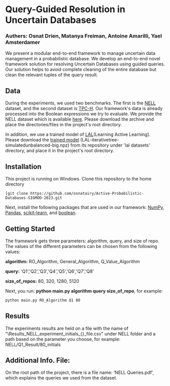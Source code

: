 # Query-Guided Resolution in Uncertain Databases
### Authers: Osnat Drien, Matanya Freiman, Antoine Amarilli, Yael Amsterdamer

We present a modular end-to-end framework to manage uncertain data management in a probabilistic database. We develop an end-to-end novel framework solution for resolving Uncertain Databases using guided queries. Our solution helps to avoid complete cleaning of the entire database but clean the relevant tuples of the query result. 

## Data

During the experiments, we used two benchmarks. The first is the [NELL](https://dl.acm.org/doi/10.1145/3191513) dataset, and the second dataset is [TPC-H](http://www.tpc.org/tpch/).
Our framework's data is already processed into the Boolean expressions we try to evaluate. We provide the NELL dataset which is available [here](https://drive.google.com/drive/folders/1deY_M52Vj45qr0Zudzhc0FsOTwxZjqOs?usp=sharing). Please download the archive and place the directories/files in the project's root directory.

In addition, we use a trained model of [LAL](https://proceedings.neurips.cc/paper/2017/file/8ca8da41fe1ebc8d3ca31dc14f5fc56c-Paper.pdf)(Learning Active Learning). Please download the [trained model](https://github.com/ksenia-konyushkova/LAL/blob/master/lal%20datasets/LAL-iterativetree-simulatedunbalanced-big.npz) (LAL-iterativetree-simulatedunbalanced-big.npz) from its repository under 'lal datasets' directory, and place it in the project's root directory.

## Installation

This project is running on Windows. 
Clone this repository to the home directory
```shell
[git clone https://github.com/osnatairy/Active-Probabilistic-Databases-SIGMOD-2023.git
```
Next, install the following packages that are used in our framework: [NumPy](https://numpy.org/install/), [Pandas](https://pandas.pydata.org/docs/getting_started/install.html), [scikit-learn](https://scikit-learn.org/stable/install.html), and [boolean](https://pypi.org/project/boolean/).

## Getting Started
The framework gets three parameters: algorithm, query, and size of repo. The values of the different parameters can be chosen from the following values:

**algorithm:** RO_Algorithm, General_Algorithm, Q_Value_Algorithm

**query:** 'Q1','Q2','Q3','Q4','Q5','Q6','Q7','Q8'

**size_of_repos:** 80, 320, 1280, 5120

Next, you run: **python main.py algorithm query size_of_repo**, for example:

```bash
python main.py RO_Algorithm Q1 80
```

## Results
The experiments results are held on a file with the name of "\Results_NELL_experiment_initials_{}_file.csv" under NELL folder and a path based on the parameter you choose, for example: NELL/Q1_Result/80_initials


## Additional Info. File:
On the root path of the project, there is a file name: ‘NELL Queries.pdf’, which explains the queries we used from the dataset.

